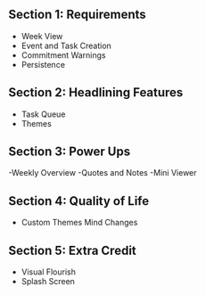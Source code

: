 ## Section 1: Requirements
- Week View
- Event and Task Creation
- Commitment Warnings 
- Persistence 

## Section 2: Headlining Features
- Task Queue
- Themes

## Section 3: Power Ups
-Weekly Overview
-Quotes and Notes
-Mini Viewer

## Section 4: Quality of Life
- Custom Themes
 Mind Changes


## Section 5: Extra Credit
- Visual Flourish
- Splash Screen

